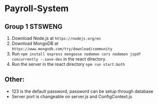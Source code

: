 # Payroll-System
## Group 1 STSWENG

1. Download Node.js at `https://nodejs.org/en`
2. Download MongoDB at `https://www.mongodb.com/try/download/community`
3. Run `npm install express mongoose nodemon cors nodemon jspdf concurrently --save-dev` in the react directory.
4. Run the server in the react directory `npm run start:both`



## Other: 
- 123 is the default password, password can be setup through database </li>
- Server port is changeable on server.js and ConfigContext.js </li>

